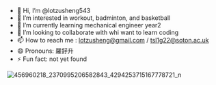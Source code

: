 - 👋 Hi, I’m @lotzusheng543
- 👀 I’m interested in workout, badminton, and basketball
- 🌱 I’m currently learning mechanical engineer year2
- 💞️ I’m looking to collaborate with whi want to learn coding
- 📫 How to reach me : lotzusheng@gmail.com / tsl1g22@soton.ac.uk
- 😄 Pronouns: 羅釨升
- ⚡ Fun fact: not yet found



![456960218_2370995206582843_4294253715167778721_n](https://github.com/user-attachments/assets/1b3ebd53-08d4-4f1d-b55b-8f1f91c1fb1b)



<!---
lotzusheng543/lotzusheng543 is a ✨ special ✨ repository because its `README.md` (this file) appears on your GitHub profile.
You can click the Preview link to take a look at your changes.
--->
